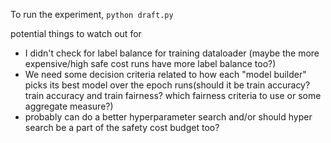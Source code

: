 


To run the experiment, `python draft.py`


potential things to watch out for 
- I didn't check for label balance for training dataloader (maybe the more expensive/high safe cost runs have more label balance too?)
- We need some decision criteria related to how each "model builder" picks its best model over the epoch runs(should it be train accuracy? train accuracy and train fairness? which fairness criteria to use or some aggregate measure?)
- probably can do a better hyperparameter search and/or should hyper search be a part of the safety cost budget too?
